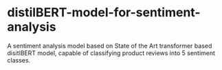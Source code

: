 # distilBERT-model-for-sentiment-analysis
A sentiment analysis model based on State of the Art transformer based disitlBERT model, capable of classifying product reviews into 5 sentiment classes.
